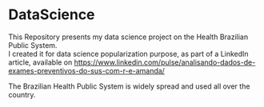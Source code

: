 # DataScience
This Repository presents my data science project on the Health Brazilian Public System.  
I created it for data science popularization purpose, as part of a LinkedIn article, available on https://www.linkedin.com/pulse/analisando-dados-de-exames-preventivos-do-sus-com-r-e-amanda/

The Brazilian Health Public System is widely spread and used all over the country. 
